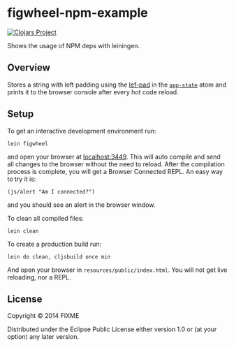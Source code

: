 # figwheel-npm-example

[![Clojars Project](https://img.shields.io/clojars/v/org.clojars.punit-naik/figwheel-npm-example.svg)](https://clojars.org/org.clojars.punit-naik/figwheel-npm-example)

Shows the usage of NPM deps with leiningen.

## Overview

Stores a string with left padding using the [lef-pad](https://www.npmjs.com/package/left-pad/v/1.1.3) in the [`app-state`](https://github.com/punit-naik/figwheel-npm-example/blob/main/src/org/clojars/punit_naik/figwheel_npm_example/core.cljs#L10) atom and prints it to the browser console after every hot code reload.

## Setup

To get an interactive development environment run:


    lein figwheel

and open your browser at [localhost:3449](http://localhost:3449/).
This will auto compile and send all changes to the browser without the
need to reload. After the compilation process is complete, you will
get a Browser Connected REPL. An easy way to try it is:

    (js/alert "Am I connected?")

and you should see an alert in the browser window.

To clean all compiled files:

    lein clean

To create a production build run:

    lein do clean, cljsbuild once min

And open your browser in `resources/public/index.html`. You will not
get live reloading, nor a REPL. 

## License

Copyright © 2014 FIXME

Distributed under the Eclipse Public License either version 1.0 or (at your option) any later version.
